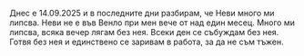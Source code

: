 Днес е 14.09.2025 и в последните дни разбирам, че Неви много ми липсва.
Неви не е във Венло при мен вече от над един месец. Много ми липсва, всяка вечер лягам без нея. Всеки ден се събуждам без нея. Готвя без нея и единствено се заривам в работа, за да не съм тъжен.
